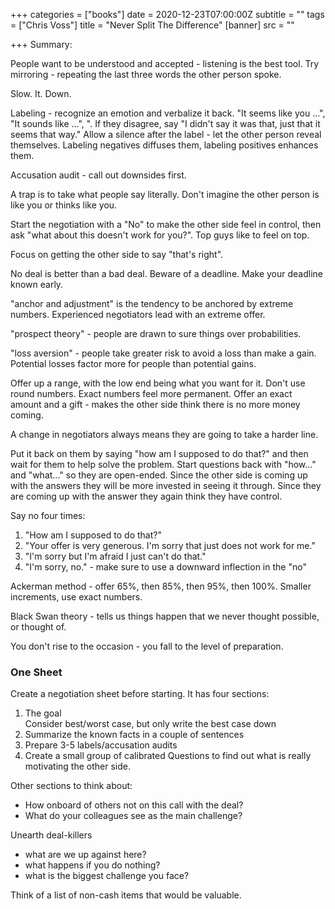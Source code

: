 +++
categories = ["books"]
date = 2020-12-23T07:00:00Z
subtitle = ""
tags = ["Chris Voss"]
title = "Never Split The Difference"
[banner]
src = ""

+++
Summary:

People want to be understood and accepted - listening is the best tool. Try mirroring - repeating the last three words the other person spoke.

Slow. It. Down.

Labeling - recognize an emotion and verbalize it back. "It seems like you ...", "It sounds like ...", ". If they disagree, say "I didn't say it was that, just that it seems that way." Allow a silence after the label - let the other person reveal themselves. Labeling negatives diffuses them, labeling positives enhances them.

Accusation audit - call out downsides first.

A trap is to take what people say literally. Don't imagine the other person is like you or thinks like you.

Start the negotiation with a "No" to make the other side feel in control, then ask "what about this doesn't work for you?". Top guys like to feel on top.

Focus on getting the other side to say "that's right".

No deal is better than a bad deal. Beware of a deadline. Make your deadline known early.

"anchor and adjustment" is the tendency to be anchored by extreme numbers. Experienced negotiators lead with an extreme offer.

"prospect theory" - people are drawn to sure things over probabilities.

"loss aversion" - people take greater risk to avoid a loss than make a gain. Potential losses factor more for people than potential gains.

Offer up a range, with the low end being what you want for it. Don't use round numbers. Exact numbers feel more permanent. Offer an exact amount and a gift - makes the other side think there is no more money coming.

A change in negotiators always means they are going to take a harder line.

Put it back on them by saying "how am I supposed to do that?" and then wait for them to help solve the problem. Start questions back with "how..." and "what..." so they are open-ended. Since the other side is coming up with the answers they will be more invested in seeing it through. Since they are coming up with the answer they again think they have control.

Say no four times:

1. "How am I supposed to do that?"
2. "Your offer is very generous. I'm sorry that just does not work for me."
3. "I'm sorry but I'm afraid I just can't do that."
4. "I'm sorry, no." - make sure to use a downward inflection in the "no"

Ackerman method - offer 65%, then 85%, then 95%, then 100%. Smaller increments, use exact numbers.

Black Swan theory - tells us things happen that we never thought possible, or thought of.

You don't rise to the occasion - you fall to the level of preparation.

### One Sheet

Create a negotiation sheet before starting. It has four sections:

1. The goal  
   Consider best/worst case, but only write the best case down 
2. Summarize the known facts in a couple of sentences
3. Prepare 3-5 labels/accusation audits
4. Create a small group of calibrated Questions to find out what is really motivating the other side.

Other sections to think about:

* How onboard of others not on this call with the deal?
* What do your colleagues see as the main challenge?

Unearth deal-killers

* what are we up against here?
* what happens if you do nothing?
* what is the biggest challenge you face?

Think of a list of non-cash items that would be valuable.